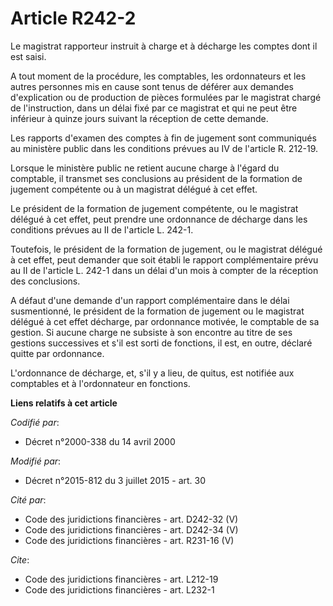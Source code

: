 # Article R242-2

Le magistrat rapporteur instruit à charge et à décharge les comptes dont il est saisi. 

A tout moment de la procédure, les comptables, les ordonnateurs et les autres personnes mis en cause sont tenus de déférer
aux demandes d'explication ou de production de pièces formulées par le magistrat chargé de l'instruction, dans un délai fixé
par ce magistrat et qui ne peut être inférieur à quinze jours suivant la réception de cette demande. 

Les rapports d'examen des comptes à fin de jugement sont communiqués au ministère public dans les conditions prévues au IV de
l'article R. 212-19. 

Lorsque le ministère public ne retient aucune charge à l'égard du comptable, il transmet ses conclusions au président de la
formation de jugement compétente ou à un magistrat délégué à cet effet. 

Le président de la formation de jugement compétente, ou le magistrat délégué à cet effet, peut prendre une ordonnance de
décharge dans les conditions prévues au II de l'article L. 242-1. 

Toutefois, le président de la formation de jugement, ou le magistrat délégué à cet effet, peut demander que soit établi le
rapport complémentaire prévu au II de l'article L. 242-1 dans un délai d'un mois à compter de la réception des conclusions. 

A défaut d'une demande d'un rapport complémentaire dans le délai susmentionné, le président de la formation de jugement ou le
magistrat délégué à cet effet décharge, par ordonnance motivée, le comptable de sa gestion. Si aucune charge ne subsiste à
son encontre au titre de ses gestions successives et s'il est sorti de fonctions, il est, en outre, déclaré quitte par
ordonnance. 

L'ordonnance de décharge, et, s'il y a lieu, de quitus, est notifiée aux comptables et à l'ordonnateur en fonctions.

**Liens relatifs à cet article**

_Codifié par_:

  - Décret n°2000-338 du 14 avril 2000

_Modifié par_:

  - Décret n°2015-812 du 3 juillet 2015 - art. 30

_Cité par_:

  - Code des juridictions financières - art. D242-32 (V)
  - Code des juridictions financières - art. D242-34 (V)
  - Code des juridictions financières - art. R231-16 (V)

_Cite_:

  - Code des juridictions financières - art. L212-19
  - Code des juridictions financières - art. L232-1
